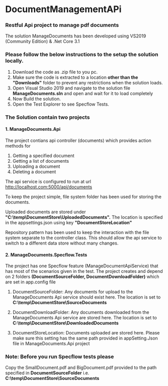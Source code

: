 # DocumentManagementAPi 
### Restful Api project to manage pdf documents

The solution ManageDocuments has been developed using VS2019 (Community Edition) & .Net Core 3.1

### Please follow the below instructions to the setup the solution locally. 
1. Download the code as .zip file to you pc.
2. Make sure the code is extracted to a location **other than the "Downloads"** folder to prevent any restrictions when the solution loads.
3. Open Visual Studio 2019 and navigate to the solution file **ManageDocuments.sln** and open and wait for it to load completely
4. Now Build the solution.
5. Open the Test Explorer to see Specflow Tests. 

### The Solution  contain two projects
#### 1. ManageDocuments.Api

   The project contians api controller (documents) which provides action methods for 
   1. Getting a specified document
   2. Getting a list of documents 
   3. Uploading a document
   4. Deleting a document
   
   The api service is configured to run at url http://localhost.com:5000/api/documents

   To keep the project simple, file system folder has been used for storing the documents.
   
   Uploaded documents are stored under **"C:\temp\DocumentStore\UploadedDocuments".** 
   The location is specified in the appsettings.json using key **"DocumentStoreLocation"** 
   
   Repository pattern has been used to keep the interaction with the file system separate to the controller class. 
   This should allow the api service to switch to a different data store without many changes.
   
#### 2. ManageDocuments.Specflow.Tests

   The project has one Specflow feature (ManageDocumentApiService) that has most of the scenarios given in the test.
   The project creates and depend on 2 folders **(DocumentSourceFolder, DocumentDownloadFolder)** which are set in app.config file
   
   1. DocumentSourceFolder: Any documents for upload to the ManageDocuments Api service should exist here. 
      The location is set to **C:\temp\DocumentStore\SourceDocuments**
	  
   2. DocumentDownloadFolder: Any documents downloaded from the ManageDocuments Api service are stored here.
	  The location is set to **C:\temp\DocumentStore\DownloadedDocuments**
	  
   3. DocumentStoreLocation: Documents uploaded are stored here. 
      Please make sure this setting has the same path provided in appSetting.Json file in ManageDocuments.Api project

### Note: Before you run Specflow tests please 
  Copy the SmallDocument.pdf and BigDocument.pdf provided to the path specified 
	in **DocumentSourceFolder** i.e. **C:\temp\DocumentStore\SourceDocuments**
